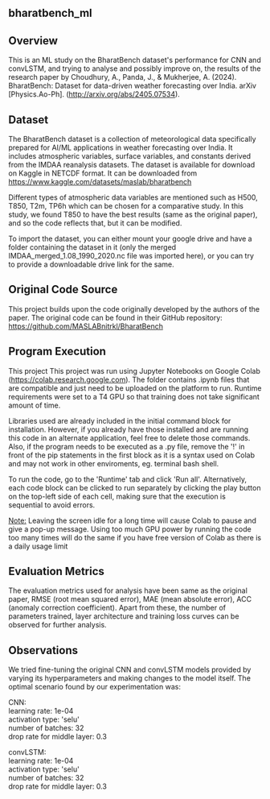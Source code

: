 ## bharatbench_ml

## Overview
 
This is an ML study on the BharatBench dataset's performance for CNN and convLSTM, and trying to analyse and possibly improve on, the results of the research paper by Choudhury, A., Panda, J., &amp; Mukherjee, A. (2024). BharatBench: Dataset for data-driven weather forecasting over India. arXiv [Physics.Ao-Ph]. (http://arxiv.org/abs/2405.07534). 

## Dataset
The BharatBench dataset is a collection of meteorological data specifically prepared for AI/ML applications in weather forecasting over India. It includes atmospheric variables, surface variables, and constants derived from the IMDAA reanalysis datasets. The dataset is available for download on Kaggle in NETCDF format. It can be downloaded from https://www.kaggle.com/datasets/maslab/bharatbench

Different types of atmospheric data variables are mentioned such as H500, T850, T2m, TP6h which can be chosen for a comparative study. In this study, we found T850 to have the best results (same as the original paper), and so the code reflects that, but it can be modified.

To import the dataset, you can either mount your google drive and have a folder containing the dataset in it (only the merged IMDAA_merged_1.08_1990_2020.nc file was imported here), or you can try to provide a downloadable drive link for the same. 

## Original Code Source
This project builds upon the code originally developed by the authors of the paper. The original code can be found in their GitHub repository:
https://github.com/MASLABnitrkl/BharatBench

## Program Execution

This project This project was run using Jupyter Notebooks on Google Colab (https://colab.research.google.com). The folder contains .ipynb files that are compatible and just need to be uploaded on the platform to run. Runtime requirements were set to a T4 GPU so that training does not take significant amount of time.

Libraries used are already included in the initial command block for installation. However, if you already have those installed and are running this code in an alternate application, feel free to delete those commands. Also, if the program needs to be executed as a .py file, remove the '!' in front of the pip statements in the first block as it is a syntax used on Colab and may not work in other enviroments, eg. terminal bash shell.

To run the code, go to the 'Runtime' tab and click 'Run all'. Alternatively, each code block can be clicked to run separately by clicking the play button on the top-left side of each cell, making sure that the execution is sequential to avoid errors.

<u>Note:</u> Leaving the screen idle for a long time will cause Colab to pause and give a pop-up message. Using too much GPU power by running the code too many times will do the same if you have free version of Colab as there is a daily usage limit

## Evaluation Metrics

The evaluation metrics used for analysis have been same as the original paper, RMSE (root mean squared error), MAE (mean absolute error), ACC (anomaly correction coefficient). Apart from these, the number of parameters trained, layer architecture and training loss curves can be observed for further analysis.

## Observations

We tried fine-tuning the original CNN and convLSTM models provided by varying its hyperparameters and making changes to the model itself. The optimal scenario found by our experimentation was:

CNN:
<br/>learning rate: 1e-04
<br/>activation type: 'selu'
<br/>number of batches: 32
<br/>drop rate for middle layer: 0.3

convLSTM:
<br/>learning rate: 1e-04
<br/>activation type: 'selu'
<br/>number of batches: 32
<br/>drop rate for middle layer: 0.3
